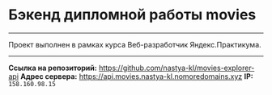 # Бэкенд дипломной работы movies

---

Проект выполнен в рамках курса Веб-разработчик Яндекс.Практикума. 

---

**Ссылка на репозиторий:** https://github.com/nastya-kl/movies-explorer-api
**Адрес сервера:** https://api.movies.nastya-kl.nomoredomains.xyz
**IP:** ``158.160.98.15``

